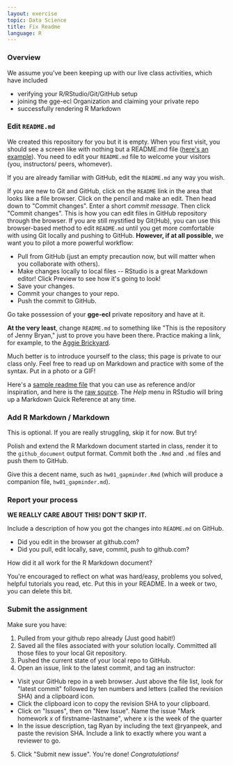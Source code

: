 ```yaml
---
layout: exercise
topic: Data Science
title: Fix Readme
language: R
---
```


### Overview

We assume you've been keeping up with our live class activities, which have included

  * verifying your R/RStudio/Git/GitHub setup
  * joining the gge-ecl Organization and claiming your private repo
  * successfully rendering R Markdown

### Edit `README.md`

We created this repository for you but it is empty. When you first visit, you should see a screen like with nothing but a README.md file ([here's an example](https://github.com/STAT545-UBC/STAT545-UBC.github.io/blob/82b6365c5d28d7cd677dde9320bd4c0fb8d0d034/img/screenshot-new-repo-with-readme.png)). You need to edit your `README.md` file to welcome your visitors (you, instructors/ peers, whomever).

If you are already familiar with GitHub, edit the `README.md` any way you wish.

If you are new to Git and GitHub, click on the `README` link in the area that looks like a file browser. Click on the pencil and make an edit. Then head down to "Commit changes". Enter a short *commit message*. Then click "Commit changes". This is how you can edit files in GitHub repository through the browser. If you are still mystified by Git(Hub), you can use this browser-based method to edit `README.md` until you get more comfortable with using Git locally and pushing to GitHub. __However, if at all possible__, we want you to pilot a more powerful workflow:

  - Pull from GitHub (just an empty precaution now, but will matter when you collaborate with others).
  - Make changes locally to local files -- RStudio is a great Markdown editor! Click Preview to see how it's going to look!
  - Save your changes.
  - Commit your changes to your repo.
  - Push the commit to GitHub.

Go take possession of your **gge-ecl** private repository and have at it.

__At the very least__, change `README.md` to something like "This is the repository of Jenny Bryan," just to prove you have been there. Practice making a link, for example, to the [Aggie Brickyard](http://aggiebrickyard.github.io).

Much better is to introduce yourself to the class; this page is private to our class only. Feel free to read up on Markdown and practice with some of the syntax. Put in a photo or a GIF!

Here's a [sample readme file](https://github.com/STAT545-UBC/STAT545-UBC.github.io/blob/master/hw01_sample_readme.md) that you can use as reference and/or inspiration, and here is the [raw source](https://raw.githubusercontent.com/STAT545-UBC/STAT545-UBC.github.io/master/hw01_sample_readme.md). The *Help* menu in RStudio will bring up a Markdown Quick Reference at any time.


### Add R Markdown / Markdown

This is optional. If you are really struggling, skip it for now. But try!

Polish and extend the R Markdown document started in class, render it to the `github_document` output format. Commit both the `.Rmd` and `.md` files and push them to GitHub.

Give this a decent name, such as `hw01_gapminder.Rmd` (which will produce a companion file, `hw01_gapminder.md`).

### Report your process

**WE REALLY CARE ABOUT THIS! DON'T SKIP IT.**

Include a description of how you got the changes into `README.md` on GitHub.

  * Did you edit in the browser at github.com?
  * Did you pull, edit locally, save, commit, push to github.com?

How did it all work for the R Markdown document?

You're encouraged to reflect on what was hard/easy, problems you solved, helpful tutorials you read, etc. Put this in your README. In a week or two, you can delete this bit.

### Submit the assignment

Make sure you have:

 1. Pulled from your github repo already (Just good habit!)
 2. Saved all the files associated with your solution locally. Committed all those files to your local Git repository.
 3. Pushed the current state of your local repo to GitHub.
 4. Open an issue, link to the latest commit, and tag an instructor:
   - Visit your GitHub repo in a web browser. Just above the file list, look for "latest commit" followed by ten numbers and letters (called the revision SHA) and a clipboard icon.
   - Click the clipboard icon to copy the revision SHA to your clipboard.
   - Click on "Issues", then on "New Issue". Name the issue "Mark homework x of firstname-lastname", where x is the week of the quarter
   - In the issue description, tag Ryan by including the text @ryanpeek, and paste the revision SHA. Include a link to exactly where you want a reviewer to go.
 5. Click "Submit new issue". You're done! *Congratulations!*
